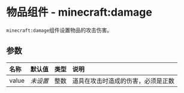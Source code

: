 # 物品组件 - minecraft:damage
`minecraft:damage`组件设置物品的攻击伤害。

## 参数

| 名称 | 默认值 | 类型 | 说明  |
|:----------|:----------|:----------|:----------|
| value | *未设置* | 整数 | 道具在攻击时造成的伤害，必须是正数 |
